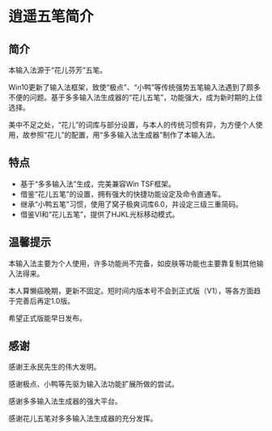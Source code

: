 # 逍遥五笔简介

## 简介

本输入法源于“花儿芬芳”五笔。

Win10更新了输入法框架，致使“极点”、“小鸭”等传统强势五笔输入法遇到了颇多不便的问题。基于多多输入法生成器的“花儿五笔”，功能强大，成为新时期的上佳选择。

美中不足之处，“花儿”的词库与部分设置，与本人的传统习惯有异，为方便个人使用，故参照“花儿”的配置，用“多多输入法生成器”制作了本输入法。

## 特点

* 基于“多多输入法”生成，完美兼容Win TSF框架。
* 借鉴“花儿五笔”的设置，拥有强大的快捷功能设定及命令直通车。
* 继承“小鸭五笔”习惯，使用了窝子极爽词库6.0，并设定三级三重简码。
* 借鉴VI和“花儿五笔”，提供了HJKL光标移动模式。

## 温馨提示

本输入法主要为个人使用，许多功能尚不完备，如皮肤等功能也主要靠复制其他输入法得来。

本人算懒癌晚期，更新不固定。短时间内版本号不会到正式版（V1），等各方面趋于完善后再定1.0版。

希望正式版能早日发布。

## 感谢

感谢王永民先生的伟大发明。

感谢极点、小鸭等先驱为输入法功能扩展所做的尝试。

感谢多多输入法生成器的强大平台。

感谢花儿五笔对多多输入法生成器的充分发挥。
